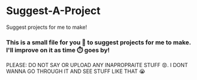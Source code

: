 # Suggest-A-Project
Suggest projects for me to make!

### This is a small file for you 🫵 to suggest projects for me to make. I'll improve on it as time ⏱️ goes by!

PLEASE: DO NOT SAY OR UPLOAD ANY INAPROPRAITE STUFF 😡. I DONT WANNA GO THROUGH IT AND SEE STUFF LIKE THAT 😭
